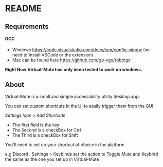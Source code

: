 # README

## Requirements

#### GCC
    
- Windows https://code.visualstudio.com/docs/cpp/config-mingw (no need to install VSCode or the extension)
- Mac can be found here https://github.com/go-vgo/robotgo


**Right Now Virtual-Mute has only been tested to work on windows.**

## About

Virtual-Mute is a small and simple accessability utility desktop app.

You can set custom shortcuts in the UI to easily trigger them from the GUI

*Settings Icon > Add Shortcute*

 - The first field is the key
 - The Second is a checkBox for Ctrl 
 - The Third is a checkBox for Shift 

You'll need to set up your shortcut of choice in the platform.

e.g Discord : Settings > Keybinds set the action to Toggle Mute and Keybind the same as the one you set up in Virtual-Mute



